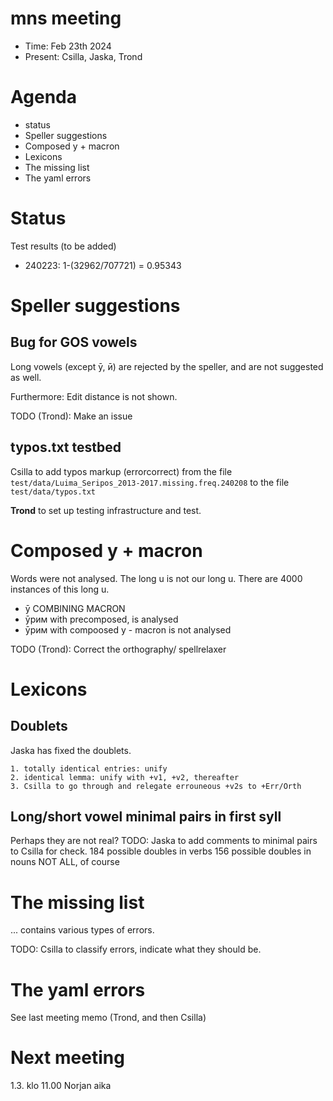 mns meeting
===========
- Time: Feb 23th 2024
- Present: Csilla, Jaska, Trond

# Agenda

- status
- Speller suggestions
- Composed у + macron
- Lexicons
- The missing list
- The yaml errors

# Status

Test results (to be added)

- 240223: 1-(32962/707721) = 0.95343

# Speller suggestions

## Bug for GOS vowels
Long vowels (except ӯ, ӣ) are rejected by the speller, and are not suggested as well.

Furthermore: Edit distance is not shown.

TODO (Trond): Make an issue


## typos.txt testbed

Csilla to add typos markup (error<tab>correct) from the file
`test/data/Luima_Seripos_2013-2017.missing.freq.240208`
to the file `test/data/typos.txt`

**Trond** to set up testing infrastructure and test.



# Composed у + macron

Words were not analysed. The long u is not our long u. There are 4000 instances of this long u.

- ӯ COMBINING MACRON
- ӯрим with precomposed, is analysed
- ӯрим with compoosed у - macron is not analysed

TODO (Trond): Correct the orthography/ spellrelaxer



# Lexicons

## Doublets

Jaska has fixed the doublets.

    1. totally identical entries: unify
    2. identical lemma: unify with +v1, +v2, thereafter 
    3. Csilla to go through and relegate errouneous +v2s to +Err/Orth

## Long/short vowel minimal pairs in first syll

Perhaps they are not real? 
TODO: Jaska to add comments to minimal pairs to Csilla for check.
184 possible doubles in verbs
156 possible doubles in nouns NOT ALL, of course


# The missing list

... contains various types of errors.

TODO: Csilla to classify errors, indicate what they should be.


# The yaml errors

See last meeting memo (Trond, and then Csilla)


# Next meeting


1.3. klo 11.00 Norjan aika


